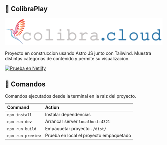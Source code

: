 ## 🚀 ColibraPlay
![Logo](https://raw.githubusercontent.com/B0lemix/Colibra_Play/bc39635a81532374cee32b6b21aadb8ad35d2a41/public/logo.svg)


Proyecto en construccion usando Astro JS junto con Tailwind. Muestra distintas categorias de contenido y permite su visualizacion.


[![Prueba en Netlify](https://img.shields.io/badge/netlify-%23000000.svg?style=for-the-badge&logo=netlify&logoColor=#00C7B7)](https://cplay.netlify.app/)




## 🧞 Comandos


Comandos ejecutados desde la terminal en la raiz del proyecto.

| Command                   | Action                                           |
| :------------------------ | :----------------------------------------------- |
| `npm install`             | Instalar dependencias                           |
| `npm run dev`             | Arrancar server  `localhost:4321`      |
| `npm run build`           | Empaquetar proyecto `./dist/`          |
| `npm run preview`         | Prueba en local el proyecto empaquetado    |
